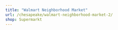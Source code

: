 ```yaml
---
title: "Walmart Neighborhood Market"
url: /chesapeake/walmart-neighborhood-market-2/
shop: Supermarkt
---
```

